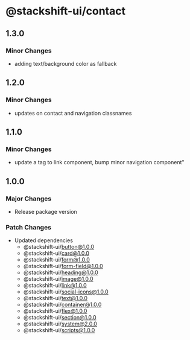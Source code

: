 # @stackshift-ui/contact

## 1.3.0

### Minor Changes

- adding text/background color as fallback

## 1.2.0

### Minor Changes

- updates on contact and navigation classnames

## 1.1.0

### Minor Changes

- update a tag to link component, bump minor navigation component"

## 1.0.0

### Major Changes

- Release package version

### Patch Changes

- Updated dependencies
  - @stackshift-ui/button@1.0.0
  - @stackshift-ui/card@1.0.0
  - @stackshift-ui/form@1.0.0
  - @stackshift-ui/form-field@1.0.0
  - @stackshift-ui/heading@1.0.0
  - @stackshift-ui/image@1.0.0
  - @stackshift-ui/link@1.0.0
  - @stackshift-ui/social-icons@1.0.0
  - @stackshift-ui/text@1.0.0
  - @stackshift-ui/container@1.0.0
  - @stackshift-ui/flex@1.0.0
  - @stackshift-ui/section@1.0.0
  - @stackshift-ui/system@2.0.0
  - @stackshift-ui/scripts@1.0.0
